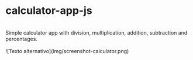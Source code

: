 # calculator-app-js
<br>
Simple calculator app with division, multiplication, addition, subtraction and percentages.
<br>
<br>
![Texto alternativo](img/screenshot-calculator.png)
<br><br>
